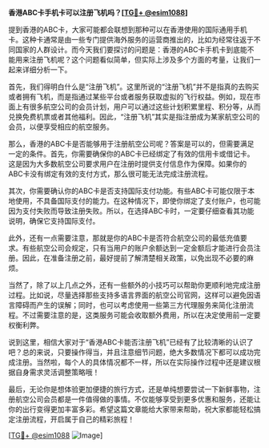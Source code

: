 **香港ABC卡手机卡可以注册飞机吗？[[TG💪+ @esim1088](https://t.me/s/esim1088)]**

提到香港的ABC卡，大家可能都会联想到那种可以在香港使用的国际通用手机卡。这种卡通常是由一些专门提供海外服务的运营商推出的，比如为经常往返于不同国家的人群设计。而今天我们要探讨的问题是：香港的ABC卡手机卡到底能不能用来注册飞机呢？这个问题看似简单，但实际上涉及多个方面的考量，让我们一起来详细分析一下。

首先，我们得明白什么是“注册飞机”。这里所说的“注册飞机”并不是指真的去购买或者拥有飞机，而是指通过某些平台或者服务获取虚拟的飞行权益。例如，现在市面上有很多航空公司的会员计划，用户可以通过这些计划积累里程、积分等，从而兑换免费机票或者其他福利。因此，“注册飞机”其实是指注册成为某家航空公司的会员，以便享受相应的航空服务。

那么，香港的ABC卡是否能够用于注册航空公司呢？答案是可以的，但需要满足一定的条件。首先，你需要确保你的ABC卡已经绑定了有效的信用卡或借记卡。这是因为大多数航空公司要求用户在注册时提供支付信息作为保障。如果你的ABC卡没有绑定有效的支付方式，那么很可能无法完成注册流程。

其次，你需要确认你的ABC卡是否支持国际支付功能。有些ABC卡可能仅限于本地使用，不具备国际支付的能力。在这种情况下，即使你绑定了支付账户，也可能因为支付失败而导致注册失败。所以，在选择ABC卡时，一定要仔细查看其功能说明，确保它支持国际支付。

此外，还有一点需要注意，那就是你的ABC卡是否符合航空公司的最低充值要求。有些航空公司会规定，只有当用户的账户余额达到一定金额后才能进行会员注册。因此，在准备注册之前，最好提前了解清楚相关政策，以免出现不必要的麻烦。

当然了，除了以上几点之外，还有一些额外的小技巧可以帮助你更顺利地完成注册过程。比如说，尽量选择那些支持多语言界面的航空公司官网，这样可以避免因语言障碍而产生的误解；同时，也可以考虑使用一些第三方代理服务来简化注册流程。不过需要注意的是，这类服务可能会收取额外费用，所以在决定使用前一定要权衡利弊。

说到这里，相信大家对于“香港ABC卡能否注册飞机”已经有了比较清晰的认识了吧？总的来说，只要操作得当，并且注意细节问题，绝大多数情况下都可以成功完成注册。当然啦，每个人的具体情况都不一样，所以在实际操作过程中还是建议根据自身需求灵活调整策略哦！

最后，无论你是想体验更加便捷的旅行方式，还是单纯想要尝试一下新鲜事物，注册航空公司会员都是一件值得做的事情。不仅能够享受到更多优惠和服务，还能让你的出行变得更加丰富多彩。希望这篇文章能给大家带来帮助，祝大家都能轻松搞定注册流程，开启属于自己的精彩旅程！

[[TG💪+ @esim1088](https://t.me/s/esim1088) ![Image](https://i.postimg.cc/4NQfJmqS/Snipaste-2025-05-13-00-14-12.png)]